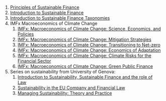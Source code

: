 1. [Principles of Sustainable Finance](https://www.coursera.org/learn/sustainable-finance)
2. [Introduction to Sustainable Finance](https://unccelearn.org/course/view.php?id=139&page=overview)
3. [Introduction to Sustainable Finance Taxonomies](https://unccelearn.org/course/view.php?id=160&page=overview&lang=en)
4. IMFx Macroeconomics of Climate Change
    1. [IMFx: Macroeconomics of Climate Change: Science, Economics, and Policies](https://www.edx.org/learn/climate-change/the-international-monetary-fund-macroeconomics-of-climate-change-science-economics-and-policies)
    2. [IMFx: Macroeconomics of Climate Change: Mitigation Strategies](https://www.edx.org/learn/macroeconomics/the-international-monetary-fund-macroeconomics-of-climate-change-mitigation-strategies)
    3. [IMFx: Macroeconomics of Climate Change: Transitioning to Net-zero](https://www.edx.org/learn/climate-change/the-international-monetary-fund-macroeconomics-of-climate-change-transitioning-to-net-zero)
    4. [IMFx: Macroeconomics of Climate Change: Economics of Adaptation](https://www.edx.org/learn/macroeconomics/the-international-monetary-fund-macroeconomics-of-climate-change-economics-of-adaptation)
    5. [IMFx: Macroeconomics of Climate Change: Climate Risks for the Financial Sector](https://www.edx.org/learn/climate-change/the-international-monetary-fund-macroeconomics-of-climate-change-climate-risks-for-the-financial-sector)
    6. [IMFx: Macroeconomics of Climate Change: Green Public Finance](https://www.edx.org/learn/climate-change/the-international-monetary-fund-macroeconomics-of-climate-change-green-public-finance)
5. Series on sustainability from University of Genova:
    1. [Introduction to Sustainability, Sustainable Finance and the role of Law](https://learn.eduopen.org/eduopenv2/course_details.php?courseid=451)
    2. [Sustainability in the EU Company and Financial Law](https://learn.eduopen.org/eduopenv2/course_details.php?courseid=491)
    3. [Managing Sustainability: Theory and Practice](https://learn.eduopen.org/eduopenv2/course_details.php?courseid=502)
